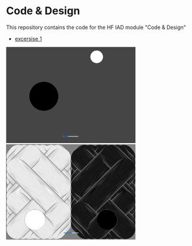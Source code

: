 # Code & Design

This repository contains the code for the HF IAD module "Code & Design"

- [excersise 1](https://github.com/AarKro/code-and-design/tree/main/aufgabe_1)

<p float="left">
    <img alt="first variant" src="https://github.com/AarKro/code-and-design/blob/main/aufgabe_1/screenshots/v1.png?raw=true" width="350">
    <img alt="second variant - harmony" src="https://github.com/AarKro/code-and-design/blob/main/aufgabe_1/screenshots/v2_harmony.png?raw=true" width="350">
</p>